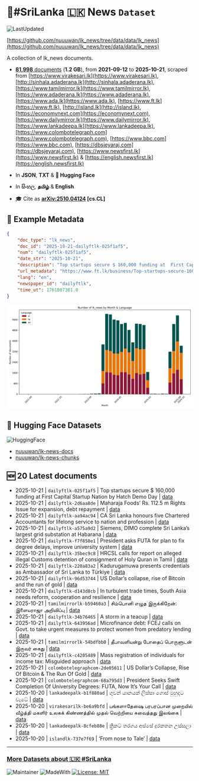 # 📄#SriLanka 🇱🇰 News `Dataset`

![LastUpdated](https://img.shields.io/badge/last_updated-2025--10--21_06:29:56-green)

[https://github.com/nuuuwan/lk_news/tree/data/data/lk_news](https://github.com/nuuuwan/lk_news/tree/data/data/lk_news)

A collection of lk_news documents.

- [**81,998** documents](https://github.com/nuuuwan/lk_news/tree/data/data/lk_news) (**1.2 GB**), from **2021-09-12** to **2025-10-21**, scraped from [https://www.virakesari.lk](https://www.virakesari.lk), [http://sinhala.adaderana.lk](http://sinhala.adaderana.lk), [https://www.tamilmirror.lk](https://www.tamilmirror.lk), [https://www.adaderana.lk](https://www.adaderana.lk), [https://www.ada.lk](https://www.ada.lk), [https://www.ft.lk](https://www.ft.lk), [http://island.lk](http://island.lk), [https://economynext.com](https://economynext.com), [https://www.dailymirror.lk](https://www.dailymirror.lk), [https://www.lankadeepa.lk](https://www.lankadeepa.lk), [https://www.colombotelegraph.com](https://www.colombotelegraph.com), [https://www.bbc.com](https://www.bbc.com), [https://dbsjeyaraj.com](https://dbsjeyaraj.com), [https://www.newsfirst.lk](https://www.newsfirst.lk) & [https://english.newsfirst.lk](https://english.newsfirst.lk)

- In **JSON**, **TXT** & **🤗 Hugging Face**

- In **සිංහල**, **தமிழ்** & **English**

- 🎓 Cite as **[arXiv:2510.04124](https://arxiv.org/abs/2510.04124) [cs.CL]**

## 📝 Example Metadata

```json
{
    "doc_type": "lk_news",
    "doc_id": "2025-10-21-dailyftlk-025f1af5",
    "num": "dailyftlk-025f1af5",
    "date_str": "2025-10-21",
    "description": "Top startups secure $ 160,000 funding at  First Capital Startup Nation by Hatch Demo Day",
    "url_metadata": "https://www.ft.lk/business/Top-startups-secure-160-000-funding-at-First-Capital-Startup-Nation-by-Hatch-Demo-Day/34-783240",
    "lang": "en",
    "newspaper_id": "dailyftlk",
    "time_ut": 1761007381.0
}
```

![Chart](https://raw.githubusercontent.com/nuuuwan/lk_news/refs/heads/data/data/lk_news/docs_by_month_and_lang.png)

## 🤗 Hugging Face Datasets

![HuggingFace](https://img.shields.io/badge/-HuggingFace-FDEE21?style=for-the-badge&logo=HuggingFace)

- [nuuuwan/lk-news-docs](https://huggingface.co/datasets/nuuuwan/lk-news-docs)
- [nuuuwan/lk-news-chunks](https://huggingface.co/datasets/nuuuwan/lk-news-chunks)

## 🆕 20 Latest documents

- 2025-10-21 | `dailyftlk-025f1af5` | Top startups secure $ 160,000 funding at  First Capital Startup Nation by Hatch Demo Day | [data](https://github.com/nuuuwan/lk_news/tree/data/data/lk_news/2020s/2025/2025-10-21-dailyftlk-025f1af5)
- 2025-10-21 | `dailyftlk-2d6aa8de` | Maharaja Foods’  Rs. 112.5 m Rights Issue for expansion, debt repayment | [data](https://github.com/nuuuwan/lk_news/tree/data/data/lk_news/2020s/2025/2025-10-21-dailyftlk-2d6aa8de)
- 2025-10-21 | `dailyftlk-aa94ac94` | CA Sri Lanka honours five Chartered Accountants for lifelong service  to nation and profession | [data](https://github.com/nuuuwan/lk_news/tree/data/data/lk_news/2020s/2025/2025-10-21-dailyftlk-aa94ac94)
- 2025-10-21 | `dailyftlk-a575a9d2` | Siemens, DIMO complete Sri Lanka’s largest grid substation at Habarana | [data](https://github.com/nuuuwan/lk_news/tree/data/data/lk_news/2020s/2025/2025-10-21-dailyftlk-a575a9d2)
- 2025-10-21 | `dailyftlk-f7f858e1` | President asks FUTA for plan to fix degree delays, improve university system | [data](https://github.com/nuuuwan/lk_news/tree/data/data/lk_news/2020s/2025/2025-10-21-dailyftlk-f7f858e1)
- 2025-10-21 | `dailyftlk-35bec9c8` | HRCSL calls for report on alleged illegal Customs detention of consignment of Holy Quran in Tamil | [data](https://github.com/nuuuwan/lk_news/tree/data/data/lk_news/2020s/2025/2025-10-21-dailyftlk-35bec9c8)
- 2025-10-21 | `dailyftlk-220a83a2` | Kadurugamuwa presents credentials as Ambassador of Sri Lanka to Türkiye | [data](https://github.com/nuuuwan/lk_news/tree/data/data/lk_news/2020s/2025/2025-10-21-dailyftlk-220a83a2)
- 2025-10-21 | `dailyftlk-96d53744` | US Dollar’s collapse, rise of Bitcoin and the run of gold | [data](https://github.com/nuuuwan/lk_news/tree/data/data/lk_news/2020s/2025/2025-10-21-dailyftlk-96d53744)
- 2025-10-21 | `dailyftlk-d143d8cb` | In turbulent trade times, South Asia needs reform, cooperation and resilience | [data](https://github.com/nuuuwan/lk_news/tree/data/data/lk_news/2020s/2025/2025-10-21-dailyftlk-d143d8cb)
- 2025-10-21 | `tamilmirrorlk-b59460a3` | சிம்பொனி எழுத இருக்கிறேன்: இளையராஜா அறிவிப்பு | [data](https://github.com/nuuuwan/lk_news/tree/data/data/lk_news/2020s/2025/2025-10-21-tamilmirrorlk-b59460a3)
- 2025-10-21 | `dailyftlk-34b76465` | A storm in a teacup | [data](https://github.com/nuuuwan/lk_news/tree/data/data/lk_news/2020s/2025/2025-10-21-dailyftlk-34b76465)
- 2025-10-21 | `dailyftlk-643956ad` | Microfinance debt: FCEJ calls on Govt. to take urgent measures to protect women from predatory lending | [data](https://github.com/nuuuwan/lk_news/tree/data/data/lk_news/2020s/2025/2025-10-21-dailyftlk-643956ad)
- 2025-10-21 | `tamilmirrorlk-54bdfbb0` | தீபாவளியன்று போதைப் பொருளுடன் இருவர் கைது | [data](https://github.com/nuuuwan/lk_news/tree/data/data/lk_news/2020s/2025/2025-10-21-tamilmirrorlk-54bdfbb0)
- 2025-10-21 | `dailyftlk-c4205489` | Mass registration of individuals  for income tax: Misguided approach | [data](https://github.com/nuuuwan/lk_news/tree/data/data/lk_news/2020s/2025/2025-10-21-dailyftlk-c4205489)
- 2025-10-21 | `colombotelegraphcom-2de05611` | US Dollar’s Collapse, Rise Of Bitcoin & The Run Of Gold | [data](https://github.com/nuuuwan/lk_news/tree/data/data/lk_news/2020s/2025/2025-10-21-colombotelegraphcom-2de05611)
- 2025-10-21 | `colombotelegraphcom-68a795d3` | President Seeks Swift Completion Of University Degrees: FUTA, Now It’s Your Call | [data](https://github.com/nuuuwan/lk_news/tree/data/data/lk_news/2020s/2025/2025-10-21-colombotelegraphcom-68a795d3)
- 2025-10-20 | `lankadeepalk-b1f880ad` | ගුවන් යානයක් ලිස්සා ගොස් මුහුදට වැටේ | [data](https://github.com/nuuuwan/lk_news/tree/data/data/lk_news/2020s/2025/2025-10-20-lankadeepalk-b1f880ad)
- 2025-10-20 | `virakesarilk-be6a9bfd` | பங்களாதேஷை பரபரப்பான முறையில் வீழ்த்தி மகளிர் உலகக் கிண்ணத்தில் முதல் வெற்றியை சுவைத்தது இலங்கை | [data](https://github.com/nuuuwan/lk_news/tree/data/data/lk_news/2020s/2025/2025-10-20-virakesarilk-be6a9bfd)
- 2025-10-20 | `lankadeepalk-8cfeb88e` | ක්‍රිකට් තරගය අස්සේ දුරකතන උස්සලා | [data](https://github.com/nuuuwan/lk_news/tree/data/data/lk_news/2020s/2025/2025-10-20-lankadeepalk-8cfeb88e)
- 2025-10-20 | `islandlk-737e7f69` | ‘From nose to Tale’ | [data](https://github.com/nuuuwan/lk_news/tree/data/data/lk_news/2020s/2025/2025-10-20-islandlk-737e7f69)

---

### [More Datasets about 🇱🇰 #SriLanka](https://github.com/nuuuwan/lk_datasets)

![Maintainer](https://img.shields.io/badge/maintainer-nuuuwan-red)
![MadeWith](https://img.shields.io/badge/made_with-python-blue)
[![License: MIT](https://img.shields.io/badge/License-MIT-yellow.svg)](https://opensource.org/licenses/MIT)
